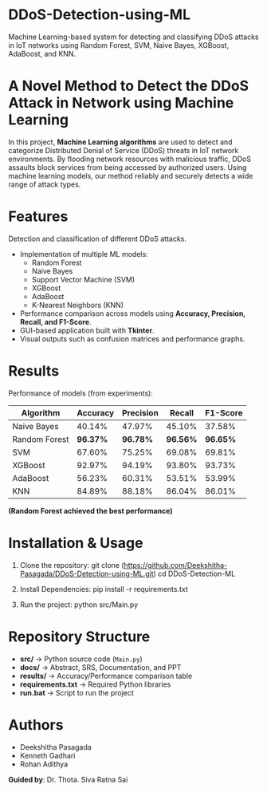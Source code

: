 # DDoS-Detection-using-ML
Machine Learning-based system for detecting and classifying DDoS attacks in IoT networks using Random Forest, SVM, Naive Bayes, XGBoost, AdaBoost, and KNN.

# A Novel Method to Detect the DDoS Attack in Network using Machine Learning
In this project, **Machine Learning algorithms** are used to detect and categorize Distributed Denial of Service (DDoS) threats in IoT network environments. By flooding network resources with malicious traffic, DDoS assaults block services from being accessed by authorized users. Using machine learning models, our method reliably and securely detects a wide range of attack types.

# Features
Detection and classification of different DDoS attacks.
- Implementation of multiple ML models:
  - Random Forest
  - Naive Bayes
  - Support Vector Machine (SVM)
  - XGBoost
  - AdaBoost
  - K-Nearest Neighbors (KNN)
- Performance comparison across models using **Accuracy, Precision, Recall, and F1-Score**.
- GUI-based application built with **Tkinter**.
- Visual outputs such as confusion matrices and performance graphs.

# Results
Performance of models (from experiments):

| Algorithm        | Accuracy | Precision | Recall | F1-Score |
|------------------|----------|-----------|--------|----------|
| Naive Bayes      | 40.14%   | 47.97%    | 45.10% | 37.58%   |
| Random Forest    | **96.37%** | **96.78%** | **96.56%** | **96.65%** |
| SVM              | 67.60%   | 75.25%    | 69.08% | 69.81%   |
| XGBoost          | 92.97%   | 94.19%    | 93.80% | 93.73%   |
| AdaBoost         | 56.23%   | 60.31%    | 53.51% | 53.99%   |
| KNN              | 84.89%   | 88.18%    | 86.04% | 86.01%   |

**(Random Forest achieved the best performance)**

# Installation & Usage
1. Clone the repository:
   git clone (https://github.com/Deekshitha-Pasagada/DDoS-Detection-using-ML.git)
   cd DDoS-Detection-ML

2. Install Dependencies:
   pip install -r requirements.txt

3. Run the project:
   python src/Main.py

# Repository Structure
- **src/** → Python source code (`Main.py`)
- **docs/** → Abstract, SRS, Documentation, and PPT
- **results/** → Accuracy/Performance comparison table
- **requirements.txt** → Required Python libraries
- **run.bat** → Script to run the project

# Authors
- Deekshitha Pasagada
- Kenneth Gadhari
- Rohan Adithya  

**Guided by**: Dr. Thota. Siva Ratna Sai
